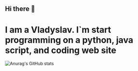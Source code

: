 ## Hi there 👋

# I am a Vladyslav. I`m start programming on a python, java script, and coding web site

![Anurag's GitHub stats](https://github-readme-stats.vercel.app/api?username=Vladik012&show_icons=true&theme=dark)

<!--
**Vladik012/Vladik012** is a ✨ _special_ ✨ repository because its `README.md` (this file) appears on your GitHub profile.

Here are some ideas to get you started:

- 🔭 I’m currently working on ...
- 🌱 I’m currently learning ...
- 👯 I’m looking to collaborate on ...
- 🤔 I’m looking for help with ...
- 💬 Ask me about ...
- 📫 How to reach me: ...
- 😄 Pronouns: ...
- ⚡ Fun fact: ...
-->
